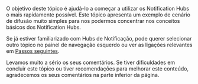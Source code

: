 
O objetivo deste tópico é ajudá-lo a começar a utilizar os Notification Hubs o mais rapidamente possível. Este tópico apresenta um exemplo de cenário de difusão muito simples para nos podermos concentrar nos conceitos básicos dos Notification Hubs.

Se já estiver familiarizado com Hubs de Notificação, pode querer selecionar outro tópico no painel de navegação esquerdo ou ver as ligações relevantes em [Passos seguintes](#next-steps).

Levamos muito a sério os seus comentários. Se tiver dificuldades em concluir este tópico ou tiver recomendações para melhorar este conteúdo, agradecemos os seus comentários na parte inferior da página.



<!--HONumber=Nov16_HO2-->


